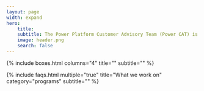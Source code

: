 ```yaml
---
layout: page
width: expand
hero:
    title: 
    subtitle: The Power Platform Customer Advisory Team (Power CAT) is a group of solution architects, engineers, and program managers in Power Platform engineering. We work with customers to solve their hardest problems and guide them to success with Power Platform.
    image: header.png
    search: false
---
```



{% include boxes.html columns="4" title="" subtitle="" %}

{% include faqs.html multiple="true" title="What we work on" category="programs" subtitle="" %}

<!-- {% include featured.html tag="featured" title="Popular Articles" subtitle="Featured articles" %} -->

<!-- {% include videos.html columns="2" title="Power CAT Live" subtitle="Videos about Power Platform" %} -->


<!--{% include team.html authors="evan, john, sara, alex, tom, daniel" title="We are here to help" subtitle="Our team is just an email away ready to answer your questions" %}-->

<!-- {% include cta.html title="Want to know more?" button_text="Contact Us" button_url="/contact/" subtitle="Get in touch with us" %} -->

